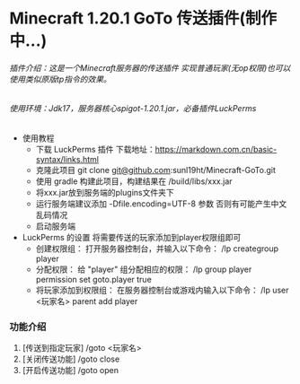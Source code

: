 # Minecraft 1.20.1 GoTo 传送插件(制作中...)

###### 插件介绍：这是一个Minecraft服务器的传送插件 实现普通玩家(无op权限)也可以使用类似原版tp指令的效果。
###### 使用环境：Jdk17，服务器核心spigot-1.20.1.jar，必备插件LuckPerms
* 使用教程
    * 下载 LuckPerms 插件 下载地址：<https://markdown.com.cn/basic-syntax/links.html>
    * 克隆此项目 git clone git@github.com:sunl19ht/Minecraft-GoTo.git
    * 使用 gradle 构建此项目，构建结果在 /build/libs/xxx.jar
    * 将xxx.jar放到服务端的plugins文件夹下
    * 运行服务端建议添加 -Dfile.encoding=UTF-8 参数 否则有可能产生中文乱码情况
    * 启动服务端
* LuckPerms 的设置 将需要传送的玩家添加到player权限组即可
    * 创建权限组： 打开服务器控制台，并输入以下命令： /lp creategroup player
    * 分配权限： 给 "player" 组分配相应的权限： /lp group player permission set goto.player true
    * 将玩家添加到权限组： 在服务器控制台或游戏内输入以下命令： /lp user <玩家名> parent add player

### 功能介绍
1. [传送到指定玩家] /goto <玩家名>
2. [关闭传送功能] /goto close
3. [开启传送功能] /goto open
